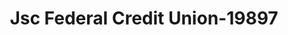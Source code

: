 ---
f_zip-code: 77573
f_state-code: TX
title: Jsc Federal Credit Union-19897
f_phone: 281-488-7070
f_city-only: League City
f_address: 501 Fm 270 Road League City
f_location-unique-id: '19897'
slug: jsc-federal-credit-union-19897
updated-on: '2024-05-30T13:46:58.046Z'
created-on: '2024-05-30T13:36:59.803Z'
published-on: '2024-05-30T13:54:32.469Z'
f_city-state: cms/city/league-city-tx.md
f_company: cms/company/jsc-federal-credit-union.md
f_state: cms/state/texas.md
layout: '[payday-loan].html'
tags: payday-loan
---